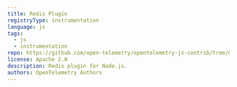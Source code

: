 ```yaml
---
title: Redis Plugin
registryType: instrumentation
language: js
tags:
  - js
  - instrumentation
repo: https://github.com/open-telemetry/opentelemetry-js-contrib/tree/main/plugins/node/opentelemetry-plugin-redis
license: Apache 2.0
description: Redis plugin for Node.js.
authors: OpenTelemetry Authors
---
```

